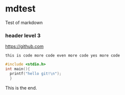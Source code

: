 # mdtest
Test of markdown

### header level 3

https://github.com

`this is code
more code
even more code
yes more code`

```c
#include <stdio.h>
int main(){
  printf("hello git!\n");
  }
```
This is the end.

